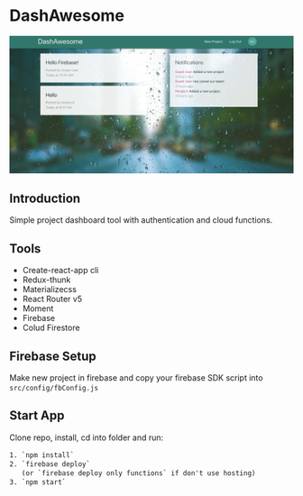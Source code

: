 # DashAwesome

![React_preview](./public/img/ScreenShot.jpg)

## Introduction

Simple project dashboard tool with authentication and cloud functions.

## Tools

- Create-react-app cli
- Redux-thunk
- Materializecss
- React Router v5
- Moment
- Firebase
- Colud Firestore

## Firebase Setup
Make new project in firebase and copy your firebase SDK script into `src/config/fbConfig.js`

## Start App

Clone repo, install, cd into folder and run:

```
1. `npm install`
2. `firebase deploy`
   (or `firebase deploy only functions` if don't use hosting)
3. `npm start`
```
